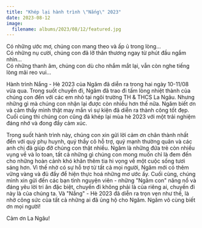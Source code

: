 ```yaml
---
title: "Khép lại hành trình \"Nắng\" 2023"
date: 2023-08-12
image:
  filename: albums/2023/08/12/featured.jpg
---
```


Có những ước mơ, chúng con mang theo và ấp ủ trong lòng...  
Có những nụ cười, chúng con đã lỡ thân thương ngay từ phút đầu ngắm nhìn...  
Có những thanh âm, chúng con dù cho nhắm mắt lại, vẫn còn nghe tiếng lòng mãi reo vui...

Hành trình Nắng - Hè 2023 của Ngăm đã diễn ra trong hai ngày 10-11/08 vừa qua. Trong suốt chuyến đi, Ngăm đã trao đi tấm
lòng nhiệt thành của chúng con đến với các em nhỏ tại ngôi trường TH & THCS La Ngâu. Nhưng những gì mà chúng con nhận
lại được còn nhiều hơn thế nữa. Ngăm biết ơn và cảm thấy mình thật may mắn vì sự kiện đã diễn ra thành công tốt đẹp.
Cuối cùng thì chúng con cũng đã khép lại mùa hè 2023 với một trải nghiệm đáng nhớ và đong đầy cảm xúc.

Trong suốt hành trình này, chúng con xin gửi lời cảm ơn chân thành nhất đến với quý phụ huynh, quý thầy cô hỗ trợ, quý
mạnh thường quân và các anh chị đã giúp đỡ chúng con thật nhiều. Ngăm là những đứa trẻ còn nhiều vụng về và lo toan, tất
cả những gì chúng con mong muốn chỉ là đem đến cho những hoàn cảnh khó khăn thêm tia hi vọng về một cuộc sống tươi sáng
hơn. Vì thế nhờ có sự hỗ trợ từ tất cả mọi người, Ngăm mới có thêm vững vàng và đủ đầy để hiện thực hoá những mơ ước ấy.
Cuối cùng, chúng mình xin gửi đến các bạn tình nguyện viên - những "Ngăm con" năng nổ và đáng yêu lời tri ân đặc biệt,
chuyến đi không phải là của riêng ai, chuyến đi này là của chúng ta. Và "Nắng" - Hè 2023 đã diễn ra trọn vẹn như thế, là
nhờ công sức của tất cả những ai đã ủng hộ cho Ngăm. Ngăm vô cùng biết ơn mọi người!

Cảm ơn La Ngâu!
